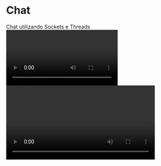 # Chat
Chat utilizando Sockets e Threads
![](midia/video.mp4)
<video width="400" controls>
  <source src="mov_bbb.mp4" type="midia/video.mp4">
  Your browser does not support HTML5 video.
</video>
